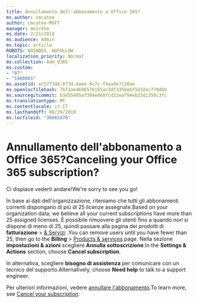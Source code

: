 ```yaml
---
title: Annullamento dell'abbonamento a Office 365?
ms.author: cmcatee
author: cmcatee-MSFT
manager: mnirkhe
ms.date: 2/21/2018
ms.audience: Admin
ms.topic: article
ROBOTS: NOINDEX, NOFOLLOW
localization_priority: Normal
ms.collection: Adm_O365
ms.custom:
- "87"
- "1400001"
ms.assetid: ec57734d-073d-4aee-8c7c-f4aa9e7130ae
ms.openlocfilehash: 7bf1ae4696576155ac3df3356ebf5d32ec779dbb
ms.sourcegitcommit: b3e55405af384e868fcd32ea794eb15d1356c3fc
ms.translationtype: MT
ms.contentlocale: it-IT
ms.lasthandoff: 08/29/2019
ms.locfileid: "36665476"
---
```

# <a name="canceling-your-office-365-subscription"></a><span data-ttu-id="1e703-102">Annullamento dell'abbonamento a Office 365?</span><span class="sxs-lookup"><span data-stu-id="1e703-102">Canceling your Office 365 subscription?</span></span>

<span data-ttu-id="1e703-103">Ci dispiace vederti andare!</span><span class="sxs-lookup"><span data-stu-id="1e703-103">We're sorry to see you go!</span></span>
  
<span data-ttu-id="1e703-104">In base ai dati dell'organizzazione, riteniamo che tutti gli abbonamenti correnti dispongano di più di 25 licenze assegnate.</span><span class="sxs-lookup"><span data-stu-id="1e703-104">Based on your organization data, we believe all your current subscriptions have more than 25 assigned licenses.</span></span> <span data-ttu-id="1e703-105">È possibile rimuovere gli utenti fino a quando non si dispone di meno di 25, quindi passare alla pagina dei prodotti di **fatturazione** \> [& Servizi](https://go.microsoft.com/fwlink/p/?linkid=842054) .</span><span class="sxs-lookup"><span data-stu-id="1e703-105">You can remove users until you have fewer than 25, then go to the **Billing** \> [Products & services](https://go.microsoft.com/fwlink/p/?linkid=842054) page.</span></span> <span data-ttu-id="1e703-106">Nella sezione **impostazioni & azioni** scegliere **Annulla sottoscrizione**.</span><span class="sxs-lookup"><span data-stu-id="1e703-106">In the **Settings & Actions** section, choose **Cancel subscription**.</span></span>
  
<span data-ttu-id="1e703-107">In alternativa, scegliere **bisogno di assistenza** per comunicare con un tecnico del supporto.</span><span class="sxs-lookup"><span data-stu-id="1e703-107">Alternatively, choose **Need help** to talk to a support engineer.</span></span>
  
<span data-ttu-id="1e703-108">Per ulteriori informazioni, vedere [annullare l'abbonamento](https://docs.microsoft.com/office365/admin/subscriptions-and-billing/cancel-your-subscription).</span><span class="sxs-lookup"><span data-stu-id="1e703-108">To learn more, see [Cancel your subscription](https://docs.microsoft.com/office365/admin/subscriptions-and-billing/cancel-your-subscription).</span></span>